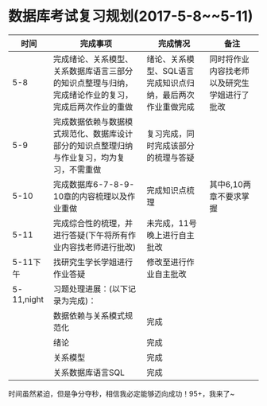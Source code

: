 # 数据库考试复习规划(2017-5-8~~5-11)

|时间|完成事项|完成情况|备注|
|---|---|---|---|
|5-8|完成绪论、关系模型、关系数据库语言三部分的知识点整理与归纳，完成绪论作业的复习，完成后两次作业的重做|绪论、关系模型、SQL语言完成知识点归纳，最后两次作业重做完成|同时将作业内容找老师以及研究生学姐进行了批改|
|5-9|完成数据依赖与数据模式规范化、数据库设计部分的知识点整理归纳与作业复习，均为复习，不需重做|复习完成，同时完成该部分的梳理与答疑||
|5-10|完成数据库6-7-8-9-10章的内容梳理以及作业重做|完成知识点梳理|其中6,10两章不要求掌握|
|5-11|完成综合性的梳理，并进行答疑(下午将所有作业内容找老师进行批改)|未完成，11号晚上进行自主批改||
|5-11下午|找研究生学长学姐进行作业答疑|修改至进行作业自主批改||
|5-11,night|习题处理进展：(以下记录为完成)： ||
||数据依赖与关系模式规范化|完成||
||绪论|完成||
||关系模型|完成|
||关系数据库语言SQL|完成|

时间虽然紧迫，但是争分夺秒，相信我必定能够迈向成功！95+，我来了~
    





